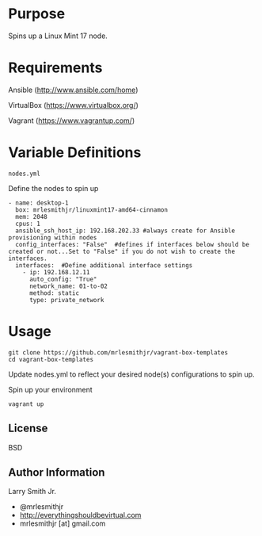Purpose
=======

Spins up a Linux Mint 17 node.

Requirements
============

Ansible (http://www.ansible.com/home)

VirtualBox (https://www.virtualbox.org/)

Vagrant (https://www.vagrantup.com/)


Variable Definitions
====================
````
nodes.yml
````
Define the nodes to spin up
````
- name: desktop-1
  box: mrlesmithjr/linuxmint17-amd64-cinnamon
  mem: 2048
  cpus: 1
  ansible_ssh_host_ip: 192.168.202.33 #always create for Ansible provisioning within nodes
  config_interfaces: "False"  #defines if interfaces below should be created or not...Set to "False" if you do not wish to create the interfaces.
  interfaces:  #Define additional interface settings
    - ip: 192.168.12.11
      auto_config: "True"
      network_name: 01-to-02
      method: static
      type: private_network
````

Usage
=====

````
git clone https://github.com/mrlesmithjr/vagrant-box-templates
cd vagrant-box-templates
````
Update nodes.yml to reflect your desired node(s) configurations to spin up.

Spin up your environment
````
vagrant up
````

License
-------

BSD

Author Information
------------------

Larry Smith Jr.
- @mrlesmithjr
- http://everythingshouldbevirtual.com
- mrlesmithjr [at] gmail.com
